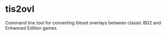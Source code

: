 # tis2ovl
Command line tool for converting tileset overlays between classic BG2 and Enhanced Edition games.
